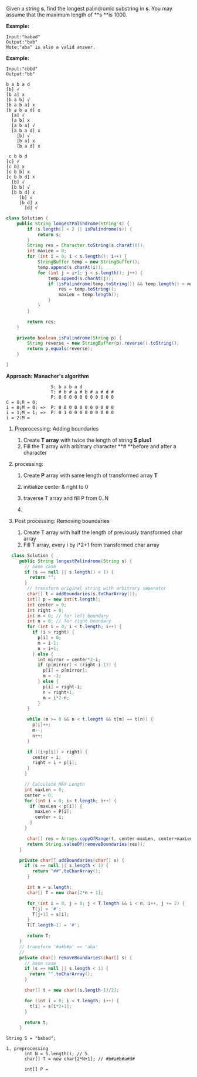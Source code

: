 Given a string **s**, find the longest palindromic substring in **s**. You may assume that the maximum length of **s **is 1000.

**Example:**

```
Input:"babad"
Output:"bab"
Note:"aba" is also a valid answer.
```

**Example:**

```
Input:"cbbd"
Output:"bb"
```

```
b a b a d
[b] √
[b a] x
[b a b] √
[b a b a] x
[b a b a d] x 
  [a] √
  [a b] x
  [a b a] √
  [a b a d] x
    [b] √
    [b a] x
    [b a d] x

 c b b d
[c] √
[c b] x
[c b b] x
[c b b d] x
  [b] √
  [b b] √
  [b b d] x
     [b] √
     [b d] x
       [d] √
```

```java
class Solution {
    public String longestPalindrome(String s) {
        if (s.length() < 2 || isPalindrome(s)) {
            return s;
        }
        String res = Character.toString(s.charAt(0));
        int maxLen = 0;
        for (int i = 0; i < s.length(); i++) {
            StringBuffer temp = new StringBuffer();
            temp.append(s.charAt(i));
            for (int j = i+1; j < s.length(); j++) {
                temp.append(s.charAt(j));
                if (isPalindrome(temp.toString()) && temp.length() > maxLen) {
                    res = temp.toString();
                    maxLen = temp.length();
                } 
            } 
        }

        return res;
    }

    private boolean isPalindrome(String p) {
        String reverse = new StringBuffer(p).reverse().toString();
        return p.equals(reverse);
    }

}
```

**Approach: Manacher's algorithm**

```
                 S: b a b a d
                 T: # b # a # b # a # d #
                 P: 0 0 0 0 0 0 0 0 0 0 0
C = 0;R = 0;    
i = 0;M = 0; =>  P: 0 0 0 0 0 0 0 0 0 0 0 
i = 1;M = 1; =>  P: 0 1 0 0 0 0 0 0 0 0 0 
i = 2:M =
```

1. Preprocessing:  Adding boundaries
   1. Create **T array** with twice the length of string **S **plus**1**
   2. Fill the T array with arbitrary character **\# **before and after a character
2. processing:  
   1. Create **P** array with same length of transformed array **T**  
   2. initialize center & right to 0

   1. traverse T array and fill P from 0..N

   2. 

3. Post processing: Removing boundaries  
   1. Create T array with half the length of previously transformed char array  
   2. Fill T array, every i by  i\*2+1 from transformed char array

```java
  class Solution {
     public String longestPalindrome(String s) {
       // base case
       if (s == null || s.length() < 1) {
         return "";
       }
        // transform original string with arbitrary seperator      
        char[] t = addBoundaries(s.toCharArray());
        int[] p = new int[t.length]; 
        int center = 0;
        int right = 0;
        int m = 0; // for left boundary
        int n = 0; // for right boundary
        for (int i = 0; i < t.length; i++) {
          if (i > right) {
            p[i] = 0;
            m = i-1;
            n = i+1;
          } else {
            int mirror = center*2-i;
            if (p[mirror] < (right-i-1)) {
              p[i] = p[mirror];
              m = -1;
            } else {
              p[i] = right-i;
              n = right+1;
              m = i*2-n;
            }
        }

        while (m >= 0 && n < t.length && t[m] == t[n]) {
          p[i]++;
          m--;
          n++;
        }

        if ((i+p[i]) > right) {
          center = i;
          right = i + p[i];
        }
       }

       // Calculate MAX Length
       int maxLen = 0;
       center = 0;
       for (int i = 0; i< t.length; i++) {
         if (maxLen < p[i]) {
           maxLen = P[i];
           center = i;
         }
       }

        char[] res = Arrays.copyOfRange(t, center-maxLen, center+maxLen+1);
        return String.valueOf(removeBoundaries(res));
     }

     private char[] addBoundaries(char[] s) {
       if (s == null || s.length < 1) {
          return "##".toCharArray();
        }

        int n = s.length;
        char[] T = new char[2*n + 1];

        for (int i = 0, j = 0; j < T.length && i < n; i++, j += 2) {
          T[j] = '#';
          T[j+1] = s[i];       
        }
        T[T.length-1] = '#';

        return T;
     }
     // transform '#a#b#a' => 'aba'
     // 
     private char[] removeBoundaries(char[] s) {
       // base case
       if (s == null || s.length < 1) {
         return "".toCharArray();
       }

       char[] t = new char[(s.length-1)/2];

       for (int i = 0; i < t.length; i++) {
         t[i] = s[i*2+1];
       }

       return t;
     }
```

```
String S = "babad";

1. preprocessing
       int N = S.length(); // 5
       char[] T = new char[2*N+1]; // #b#a#b#a#d#

       int[] P =
```



